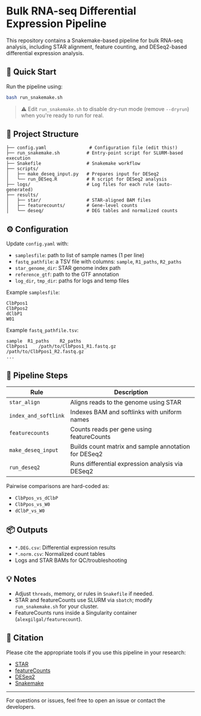# Bulk RNA-seq Differential Expression Pipeline

This repository contains a Snakemake-based pipeline for bulk RNA-seq analysis, including STAR alignment, feature counting, and DESeq2-based differential expression analysis.

## 🚀 Quick Start

Run the pipeline using:

```bash
bash run_snakemake.sh
```

> ⚠️ Edit `run_snakemake.sh` to disable dry-run mode (remove `--dryrun`) when you're ready to run for real.

## 📂 Project Structure

```
├── config.yaml                # Configuration file (edit this!)
├── run_snakemake.sh          # Entry-point script for SLURM-based execution
├── Snakefile                 # Snakemake workflow
├── scripts/
│   ├── make_deseq_input.py   # Prepares input for DESeq2
│   └── run_DESeq.R           # R script for DESeq2 analysis
├── logs/                     # Log files for each rule (auto-generated)
├── results/
│   ├── star/                 # STAR-aligned BAM files
│   ├── featurecounts/        # Gene-level counts
│   └── deseq/                # DEG tables and normalized counts
```

## ⚙️ Configuration

Update `config.yaml` with:

- `samplesfile`: path to list of sample names (1 per line)
- `fastq_pathfile`: a TSV file with columns: `sample`, `R1_paths`, `R2_paths`
- `star_genome_dir`: STAR genome index path
- `reference_gtf`: path to the GTF annotation
- `log_dir`, `tmp_dir`: paths for logs and temp files

Example `samplesfile`:
```
ClbPpos1
ClbPpos2
dClbP1
W01
```

Example `fastq_pathfile.tsv`:
```
sample	R1_paths	R2_paths
ClbPpos1	/path/to/ClbPpos1_R1.fastq.gz	/path/to/ClbPpos1_R2.fastq.gz
...
```

## 🧪 Pipeline Steps

| Rule              | Description                                         |
|-------------------|-----------------------------------------------------|
| `star_align`      | Aligns reads to the genome using STAR               |
| `index_and_softlink` | Indexes BAM and softlinks with uniform names    |
| `featurecounts`   | Counts reads per gene using featureCounts           |
| `make_deseq_input`| Builds count matrix and sample annotation for DESeq2|
| `run_deseq2`      | Runs differential expression analysis via DESeq2    |

Pairwise comparisons are hard-coded as:
- `ClbPpos_vs_dClbP`
- `ClbPpos_vs_W0`
- `dClbP_vs_W0`

## 📦 Outputs

- `*.DEG.csv`: Differential expression results
- `*.norm.csv`: Normalized count tables
- Logs and STAR BAMs for QC/troubleshooting

## 💡 Notes

- Adjust `threads`, memory, or rules in `Snakefile` if needed.
- STAR and featureCounts use SLURM via `sbatch`; modify `run_snakemake.sh` for your cluster.
- FeatureCounts runs inside a Singularity container (`alexgilgal/featurecount`).

## 📖 Citation

Please cite the appropriate tools if you use this pipeline in your research:
- [STAR](https://doi.org/10.1093/bioinformatics/bts635)
- [featureCounts](https://doi.org/10.1093/bioinformatics/btt656)
- [DESeq2](https://doi.org/10.1186/s13059-014-0550-8)
- [Snakemake](https://doi.org/10.12688/f1000research.29032.2)

---

For questions or issues, feel free to open an issue or contact the developers.
